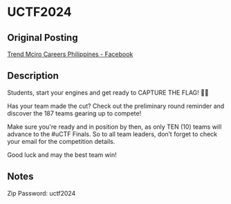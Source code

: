 # UCTF2024

## Original Posting

[Trend Mciro Careers Philippines - Facebook](https://www.facebook.com/share/p/ponVWGnSiuxAsyBo/)

## Description

Students, start your engines and get ready to CAPTURE THE FLAG! 🚩🚀

Has your team made the cut? Check out the preliminary round reminder and discover the 187 teams gearing up to compete!

Make sure you're ready and in position by then, as only TEN (10) teams will advance to the #uCTF Finals. So to all team leaders, don’t forget to check your email for the competition details.

Good luck and may the best team win!

## Notes

Zip Password: uctf2024